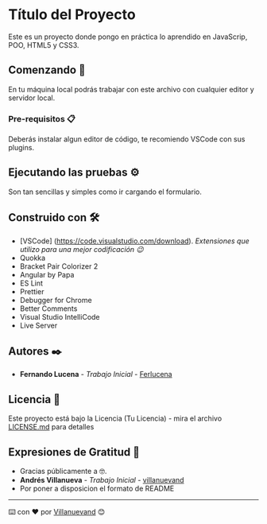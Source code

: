 # Título del Proyecto

Este es un proyecto donde pongo en práctica lo aprendido en JavaScrip, POO, HTML5 y CSS3.

## Comenzando 🚀

En tu máquina local podrás trabajar con este archivo con cualquier editor y servidor local.


### Pre-requisitos 📋

Deberás instalar algun editor de código, te recomiendo VSCode con sus plugins.

## Ejecutando las pruebas ⚙️

Son tan sencillas y simples como ir cargando el formulario.

## Construido con 🛠️

* [VSCode] (https://code.visualstudio.com/download).
_Extensiones que utilizo para una mejor codificación 😉_
* Quokka
* Bracket Pair Colorizer 2
* Angular by Papa
* ES Lint
* Prettier
* Debugger for Chrome
* Better Comments
* Visual Studio IntelliCode
* Live Server

## Autores ✒️

* **Fernando Lucena** - *Trabajo Inicial* - [Ferlucena](https://github.com/Ferlucena)

## Licencia 📄

Este proyecto está bajo la Licencia (Tu Licencia) - mira el archivo [LICENSE.md](LICENSE.md) para detalles

## Expresiones de Gratitud 🎁

* Gracias públicamente a 🤓.
* **Andrés Villanueva** - *Trabajo Inicial* - [villanuevand](https://github.com/villanuevand)
* Por poner a disposicion el formato de README



---
⌨️ con ❤️ por [Villanuevand](https://github.com/Villanuevand) 😊
